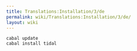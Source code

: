```yaml
---
title: Translations:Installation/3/de
permalink: wiki/Translations:Installation/3/de/
layout: wiki
---
```


``` shell
cabal update
cabal install tidal
```
